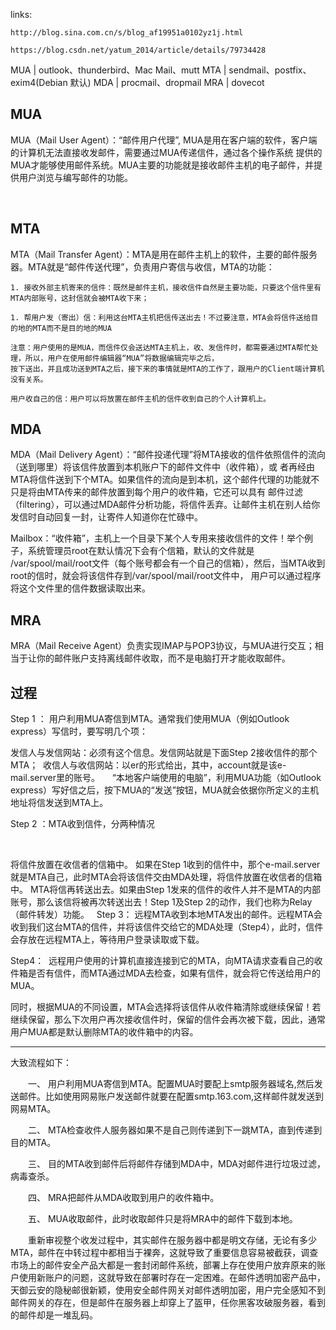 
links:

    http://blog.sina.com.cn/s/blog_af19951a0102yz1j.html

    https://blog.csdn.net/yatum_2014/article/details/79734428



MUA  |  outlook、thunderbird、Mac Mail、mutt
MTA  |  sendmail、postfix、exim4(Debian 默认)
MDA  |  procmail、dropmail
MRA  |  dovecot  


## MUA

MUA（Mail User Agent）：“邮件用户代理”, MUA是用在客户端的软件，客户端的计算机无法直接收发邮件，需要通过MUA传递信件，通过各个操作系统
提供的MUA才能够使用邮件系统。MUA主要的功能就是接收邮件主机的电子邮件，并提供用户浏览与编写邮件的功能。

 

## MTA

MTA（Mail Transfer Agent）：MTA是用在邮件主机上的软件，主要的邮件服务器。MTA就是“邮件传送代理”，负责用户寄信与收信，MTA的功能： 

    1. 接收外部主机寄来的信件：既然是邮件主机，接收信件自然是主要功能，只要这个信件里有MTA内部账号，这封信就会被MTA收下来； 

    1. 帮用户发（寄出）信：利用这台MTA主机把信传送出去！不过要注意，MTA会将信件送给目的地的MTA而不是目的地的MUA

    注意：用户使用的是MUA，而信件仅会送达MTA主机上，收、发信件时，都需要通过MTA帮忙处理，所以，用户在使用邮件编辑器“MUA”将数据编辑完毕之后，
    按下送出，并且成功送到MTA之后，接下来的事情就是MTA的工作了，跟用户的Client端计算机没有关系。

    用户收自己的信：用户可以将放置在邮件主机的信件收到自己的个人计算机上。 


## MDA

MDA（Mail Delivery Agent）：“邮件投递代理”将MTA接收的信件依照信件的流向（送到哪里）将该信件放置到本机账户下的邮件文件中（收件箱），或
者再经由MTA将信件送到下个MTA。如果信件的流向是到本机，这个邮件代理的功能就不只是将由MTA传来的邮件放置到每个用户的收件箱，它还可以具有
邮件过滤（filtering），可以通过MDA邮件分析功能，将信件丢弃。让邮件主机在别人给你发信时自动回复一封，让寄件人知道你在忙碌中。

Mailbox：“收件箱”，主机上一个目录下某个人专用来接收信件的文件！举个例子，系统管理员root在默认情况下会有个信箱，默认的文件就是
/var/spool/mail/root文件（每个账号都会有一个自己的信箱），然后，当MTA收到root的信时，就会将该信件存到/var/spool/mail/root文件中，
用户可以通过程序将这个文件里的信件数据读取出来。 


## MRA

MRA（Mail Receive Agent）负责实现IMAP与POP3协议，与MUA进行交互；相当于让你的邮件账户支持离线邮件收取，而不是电脑打开才能收取邮件。

## 过程











Step 1 ： 用户利用MUA寄信到MTA。通常我们使用MUA（例如Outlook express）写信时，要写明几个项：

发信人与发信网站：必须有这个信息。发信网站就是下面Step 2接收信件的那个MTA； 
收信人与收信网站：以er的形式给出，其中，account就是该e-mail.server里的账号。    
“本地客户端使用的电脑”，利用MUA功能（如Outlook express）写好信之后，按下MUA的“发送”按钮，MUA就会依据你所定义的主机地址将信发送到MTA上。 

Step 2 ：MTA收到信件，分两种情况

 

将信件放置在收信者的信箱中。 如果在Step 1收到的信件中，那个e-mail.server就是MTA自己，此时MTA会将该信件交由MDA处理，将信件放置在收信者的信箱中。
MTA将信再转送出去。如果由Step 1发来的信件的收件人并不是MTA的内部账号，那么该信将被再次转送出去！Step 1及Step 2的动作，我们也称为Relay（邮件转发）功能。
 
Step 3： 远程MTA收到本地MTA发出的邮件。远程MTA会收到我们这台MTA的信件，并将该信件交给它的MDA处理（Step4），此时，信件会存放在远程MTA上，等待用户登录读取或下载。 

Step4：  远程用户使用的计算机直接连接到它的MTA，向MTA请求查看自己的收件箱是否有信件，而MTA通过MDA去检查，如果有信件，就会将它传送给用户的MUA。

同时，根据MUA的不同设置，MTA会选择将该信件从收件箱清除或继续保留！若继续保留，那么下次用户再次接收信件时，保留的信件会再次被下载，因此，通常用户MUA都是默认删除MTA的收件箱中的内容。




---

大致流程如下：

　　一、 用户利用MUA寄信到MTA。配置MUA时要配上smtp服务器域名,然后发送邮件。比如使用网易账户发送邮件就要在配置smtp.163.com,这样邮件就发送到网易MTA。

　　二、 MTA检查收件人服务器如果不是自己则传递到下一跳MTA，直到传递到目的MTA。

　　三、 目的MTA收到邮件后将邮件存储到MDA中，MDA对邮件进行垃圾过滤，病毒查杀。

　　四、 MRA把邮件从MDA收取到用户的收件箱中。

　　五、 MUA收取邮件，此时收取邮件只是将MRA中的邮件下载到本地。

　　重新审视整个收发过程中，其实邮件在服务器中都是明文存储，无论有多少MTA，邮件在中转过程中都相当于裸奔，这就导致了重要信息容易被截获，调查市场上的邮件安全产品大都是一套封闭邮件系统，部署上存在使用户放弃原来的账户使用新账户的问题，这就导致在部署时存在一定困难。在邮件透明加密产品中，天御云安的隐秘邮很新颖，使用安全邮件网关对邮件透明加密，用户完全感知不到邮件网关的存在，但是邮件在服务器上却穿上了盔甲，任你黑客攻破服务器，看到的邮件却是一堆乱码。
